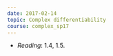 ```yaml
---
date: 2017-02-14
topic: Complex differentiability
course: complex_sp17
---
```


- *Reading*: 1.4, 1.5.

